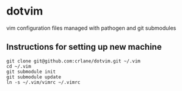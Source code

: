 dotvim
======

vim configuration files managed with pathogen and git submodules

Instructions for setting up new machine
---------------------------------------
    git clone git@github.com:crlane/dotvim.git ~/.vim
    cd ~/.vim
    git submodule init
    git submodule update
    ln -s ~/.vim/vimrc ~/.vimrc
